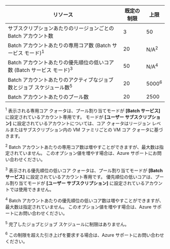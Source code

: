 | **リソース** | **既定の制限** | **上限** |
| --- | --- | --- |
| サブスクリプションあたりのリージョンごとの Batch アカウント数 | 3 |50 |
| Batch アカウントあたりの専用コア数 (Batch サービス モード)<sup>1</sup> | 20 | N/A<sup>2</sup> |
| Batch アカウントあたりの優先順位の低いコア数 (Batch サービス モード)<sup>3</sup> | 50 | N/A<sup>4</sup> |
| Batch アカウントあたりのアクティブなジョブ数とジョブ スケジュール数<sup>5</sup> | 20 | 5000<sup>6</sup> |
| Batch アカウントあたりのプール数 | 20 | 2500 |

<sup>1</sup> 表示される専用コア クォータは、プール割り当てモードが **[Batch サービス]** に設定されているアカウント専用です。 モードが **[ユーザー サブスクリプション]** に設定されているアカウントについては、コア クォータはリージョン レベルまたはサブスクリプション内の VM ファミリごとの VM コア クォータに基づきます。

<sup>2</sup> Batch アカウントあたりの専用コア数は増やすことができますが、最大数は指定されていません。 このオプション値を増やす場合は、Azure サポートにお問い合わせください。

<sup>3</sup> 表示される優先順位の低いコア クォータは、プール割り当てモードが **[Batch サービス]** に設定されているアカウント専用です。 優先順位の低いコアは、プール割り当てモードが **[ユーザー サブスクリプション]** に設定されているアカウントでは使用できません。

<sup>4</sup> Batch アカウントあたりの優先順位の低いコア数は増やすことができますが、最大数は指定されていません。 このオプション値を増やす場合は、Azure サポートにお問い合わせください。

<sup>5</sup> 完了したジョブとジョブ スケジュールに制限はありません。

<sup>6</sup> この制限を超えた引き上げを要求する場合は、Azure サポートにお問い合わせください。
